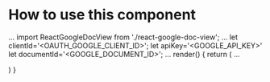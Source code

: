 # How to use this component

...
import ReactGoogleDocView from './react-google-doc-view';
...
let clientId='<OAUTH_GOOGLE_CLIENT_ID>';
let apiKey='<GOOGLE_API_KEY>'
let documentId='<GOOGLE_DOCUMENT_ID>';
...
render() {
  return (
    ...
    <div>
      <ReactGoogleDocView
            clientId={clientId}
            apiKey={apiKey}
            documentId={documentId}
          />
    </div>
  )
}
